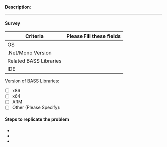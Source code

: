 **Description**:

-----------------------------------------------------
#### Survey

Criteria               | Please Fill these fields
-----------------------|--------------------------
OS                     |
.Net/Mono Version      |
Related BASS Libraries |
IDE                    |

Version of BASS Libraries:
- [ ] x86
- [ ] x64
- [ ] ARM
- [ ] Other (Please Specify):

#### Steps to replicate the problem
* 
* 
* 
